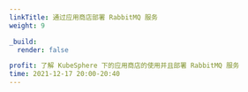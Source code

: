 ```yaml
---
linkTitle: 通过应用商店部署 RabbitMQ 服务
weight: 9

_build:
  render: false

profit: 了解 KubeSphere 下的应用商店的使用并且部署 RabbitMQ 服务
time: 2021-12-17 20:00-20:40
---
```

